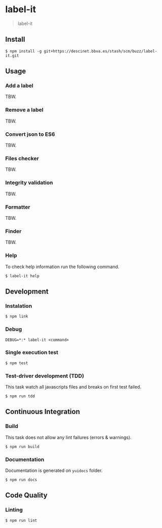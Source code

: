 # label-it

> label-it

## Install

```
$ npm install -g git+https://descinet.bbva.es/stash/scm/buzz/label-it.git
```

## Usage

### Add a label

TBW.

### Remove a label

TBW.

### Convert json to ES6

TBW.

### Files checker

TBW.

### Integrity validation

TBW.

### Formatter

TBW.

### Finder

TBW.

### Help

To check help information run the following command.

```
$ label-it help
```

## Development

### Instalation

```
$ npm link
```

### Debug

```
DEBUG=*:* label-it <command>
```

### Single execution test

```
$ npm test
```

### Test-driver development (TDD)

This task watch all javascripts files and breaks on first test failed.

```
$ npm run tdd
```

## Continuous Integration

### Build

This task does not allow any lint failures (errors & warnings).

```
$ npm run build
```

### Documentation

Documentation is generated on `yuidocs` folder.

```
$ npm run docs
```

## Code Quality

### Linting

```
$ npm run lint
```

